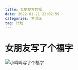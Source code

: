 ```yaml
---
title: 女朋友写的福
date: 2022-01-21 22:02:59
categories: 生活区
tag: 计划
---
```


# 女朋友写了个福字

![小鸣鸣写了个福字](https://s4.ax1x.com/2022/01/21/7WeDgA.jpg)